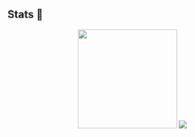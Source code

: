 ## Stats 🚀

<div align="center">
  <p> 
    <img height="200px" src='https://github-readme-stats.vercel.app/api?username=kieran-murphy&show_icons=true&theme=dark' />
    <img src='https://github-readme-stats.vercel.app/api/top-langs/?username=kieran-murphy&theme=dark' />
  </p>
<div>


